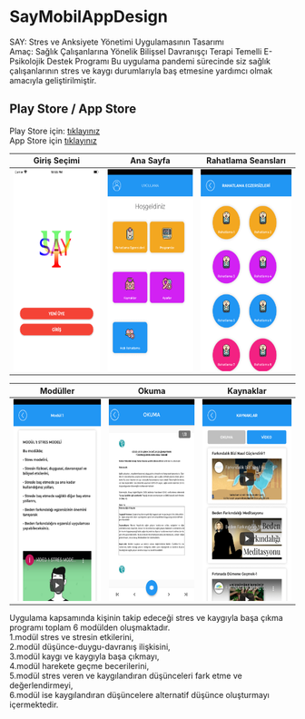 # SayMobilAppDesign

SAY: Stres ve Anksiyete Yönetimi Uygulamasının Tasarımı
<br>
Amaç: Sağlık Çalışanlarına Yönelik Bilişsel Davranışçı Terapi Temelli E- Psikolojik Destek Programı
Bu uygulama pandemi sürecinde siz sağlık çalışanlarının stres ve kaygı durumlarıyla baş etmesine yardımcı olmak amacıyla geliştirilmiştir.
<br>

## Play Store / App Store

Play Store için: [tıklayınız](https://play.google.com/store/apps/details?id=com.say.nevisoft)
<br>
App Store için [tıklayınız](https://apps.apple.com/tr/app/say-stres-ve-anksiyete-y%C3%B6netim/id1536580851)

Giriş Seçimi | Ana Sayfa | Rahatlama Seansları
------------ | ------------- | ------------- 
<img src="https://github.com/harunayyildiz/SayMobilAppDesign/blob/main/iphone8-say-loginPage.png" alt="EpostaGiriş" width="200" height="356"> | <img src="https://github.com/harunayyildiz/SayMobilAppDesign/blob/main/iphone8-say-homePage.png" alt="Ana Sayfa" width="200" height="356"> | <img src="https://github.com/harunayyildiz/SayMobilAppDesign/blob/main/iphone8-say-rahatlama.png" alt="Rahatlama Seansları" width="200" height="356">



Modüller | Okuma | Kaynaklar
------------ | ------------- | ------------- 
<img src="https://github.com/harunayyildiz/SayMobilAppDesign/blob/main/iphone8-say-modu%CC%88l.png" alt="Modüller" width="200" height="356"> | <img src="https://github.com/harunayyildiz/SayMobilAppDesign/blob/main/iphone8-say-okuma.png" alt="Okuma" width="200" height="356"> | <img src="https://github.com/harunayyildiz/SayMobilAppDesign/blob/main/iphone8-say-kaynaklar.png" alt="Kaynaklar" width="200" height="356">


Uygulama kapsamında kişinin takip edeceği stres ve kaygıyla başa çıkma programı toplam 6 modülden oluşmaktadır.
<br>
1.modül stres ve stresin etkilerini,
<br>
2.modül düşünce-duygu-davranış ilişkisini,
<br>
3.modül kaygı ve kaygıyla başa çıkmayı,
<br>
4.modül harekete geçme becerilerini,
<br>
5.modül stres veren ve kaygılandıran düşünceleri fark etme ve değerlendirmeyi,
<br>
6.modül ise kaygılandıran düşüncelere alternatif düşünce oluşturmayı içermektedir.
